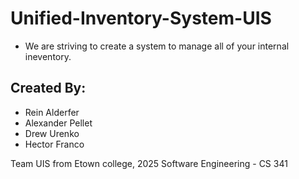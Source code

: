 # Unified-Inventory-System-UIS

- We are striving to create a system to manage all of your internal ineventory.

## Created By:
- Rein Alderfer
- Alexander Pellet
- Drew Urenko
- Hector Franco  

Team UIS from Etown college, 2025 Software Engineering - CS 341

